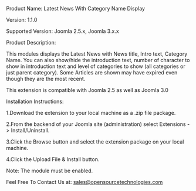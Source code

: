 Product Name: Latest News With Category Name Display

Version: 1.1.0

Supported Version: Joomla 2.5.x, Joomla 3.x.x

Product Description:

This modules displays the Latest News with News title, Intro text, Category Name.
You can also show/hide the introduction text, number of character to show in introduction text and level of categories to show (all categories or just parent category).
Some Articles are shown may have expired even though they are the most recent.

This extension is compatible with Joomla 2.5 as well as Joomla 3.0

Installation Instructions:

1.Download the extension to your local machine as a .zip file package.

2.From the backend of your Joomla site (administration) select Extensions -> Install/Uninstall.

3.Click the Browse button and select the extension package on your local machine.

4.Click the Upload File & Install button.

Note: The module must be enabled.

Feel Free To Contact Us at: sales@opensourcetechnologies.com
